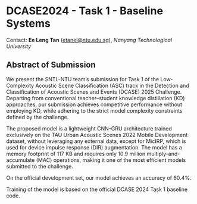 # DCASE2024 - Task 1 - Baseline Systems

Contact: **Ee Leng Tan** (etanel@ntu.edu.sg), *Nanyang Technological University*



## Abstract of Submission

We present the SNTL-NTU team’s submission for Task 1 of the Low-Complexity Acoustic Scene Classification (ASC) track in the Detection and Classification of Acoustic Scenes and Events (DCASE) 2025 Challenge. Departing from conventional teacher–student knowledge distillation (KD) approaches, our submission achieves competitive performance without employing KD, while adhering to the strict model complexity constraints defined by the challenge.

The proposed model is a lightweight CNN-GRU architecture trained exclusively on the TAU Urban Acoustic Scenes 2022 Mobile Development dataset, without leveraging any external data, except for MicIRP, which is used for device impulse response (DIR) augmentation. The model has a memory footprint of 117 KB and requires only 10.9 million multiply-and-accumulate (MAC) operations, making it one of the most efficient models submitted to the challenge.

On the official development set, our model achieves an accuracy of 60.4%. 

Training of the model is based on the official DCASE 2024 Task 1 baseline code.



